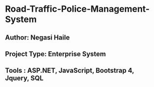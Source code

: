 # Road-Traffic-Police-Management-System
## Author: Negasi Haile
## Project Type: Enterprise System
## Tools : ASP.NET, JavaScript, Bootstrap 4, Jquery, SQL
